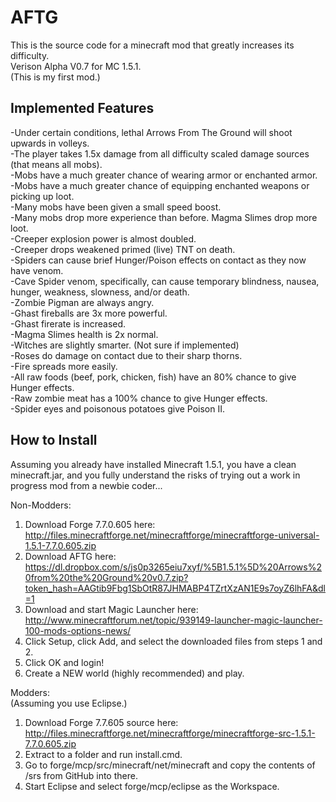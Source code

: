 AFTG
====
This is the source code for a minecraft mod that greatly increases its difficulty.  
Verison Alpha V0.7 for MC 1.5.1.  
(This is my first mod.)

Implemented Features 
---------------------
-Under certain conditions, lethal Arrows From The Ground will shoot upwards in volleys.  
-The player takes 1.5x damage from all difficulty scaled damage sources (that means all mobs).  
-Mobs have a much greater chance of wearing armor or enchanted armor.  
-Mobs have a much greater chance of equipping enchanted weapons or picking up loot.  
-Many mobs have been given a small speed boost.  
-Many mobs drop more experience than before. Magma Slimes drop more loot.  
-Creeper explosion power is almost doubled.  
-Creeper drops weakened primed (live) TNT on death.  
-Spiders can cause brief Hunger/Poison effects on contact as they now have venom.  
-Cave Spider venom, specifically, can cause temporary blindness, nausea, hunger, weakness, slowness, and/or death.  
-Zombie Pigman are always angry.   
-Ghast fireballs are 3x more powerful.  
-Ghast firerate is increased.  
-Magma Slimes health is 2x normal.  
-Witches are slightly smarter. (Not sure if implemented)  
-Roses do damage on contact due to their sharp thorns.  
-Fire spreads more easily.  
-All raw foods (beef, pork, chicken, fish) have an 80% chance to give Hunger effects.  
-Raw zombie meat has a 100% chance to give Hunger effects.  
-Spider eyes and poisonous potatoes give Poison II. 


How to Install
--------------
Assuming you already have installed Minecraft 1.5.1, you have a clean minecraft.jar, and you fully understand the risks of trying out a work in progress mod from a newbie coder...

Non-Modders:  
1. Download Forge 7.7.0.605 here: 
http://files.minecraftforge.net/minecraftforge/minecraftforge-universal-1.5.1-7.7.0.605.zip  
2. Download AFTG here: https://dl.dropbox.com/s/js0p3265eiu7xyf/%5B1.5.1%5D%20Arrows%20from%20the%20Ground%20v0.7.zip?token_hash=AAGtib9Fbg1SbOtR87JHMABP4TZrtXzAN1E9s7oyZ6lhFA&dl=1  
3. Download and start Magic Launcher here: http://www.minecraftforum.net/topic/939149-launcher-magic-launcher-100-mods-options-news/  
4. Click Setup, click Add, and select the downloaded files from steps 1 and 2.  
5. Click OK and login!  
6. Create a NEW world (highly recommended) and play. 

Modders:  
(Assuming you use Eclipse.)  
1. Download Forge 7.7.605 source here: http://files.minecraftforge.net/minecraftforge/minecraftforge-src-1.5.1-7.7.0.605.zip  
2. Extract to a folder and run install.cmd.  
3. Go to forge/mcp/src/minecraft/net/minecraft and copy the contents of /srs from GitHub into there.  
4. Start Eclipse and select forge/mcp/eclipse as the Workspace.







